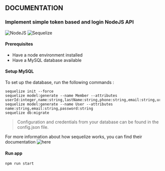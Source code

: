 ## DOCUMENTATION ##

### Implement simple token based and login NodeJS API ###

![NodeJS](https://img.shields.io/badge/NodeJS-100%25-5FA04E?logo=nodedotjs)
![Sequelize](https://img.shields.io/badge/sequelize-mariadb-blue?logo=sequelize)

#### Prerequisites

- Have a node environment installed
- Have a MySQL database available

#### Setup MySQL

To set up the database, run the following commands :

```
sequelize init --force
sequelize model:generate --name Member --attributes userId:integer,name:string,lastName:string,phone:string,email:string,url:string
sequelize model:generate --name User --attributes name:string,email:string,password:string
sequelize db:migrate

```

> Configuration and credentials from your database can be found in the config.json file. 

For more information about how sequelize works, you can find their documentation ![here](https://sequelize.org/)

#### Run app

```
npm run start
```



